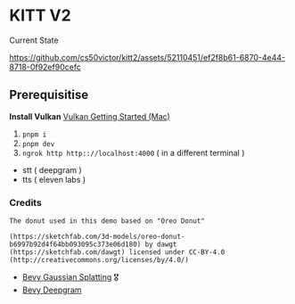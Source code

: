 # KITT V2

Current State

https://github.com/cs50victor/kitt2/assets/52110451/ef2f8b61-6870-4e44-8718-0f92ef90cefc

## Prerequisitise

**Install Vulkan**
[Vulkan Getting Started (Mac)](https://vulkan.lunarg.com/doc/sdk/1.3.268.1/mac/getting_started.html)

1. `pnpm i`
2. `pnpm dev`
3. `ngrok http http:://localhost:4000` ( in a different terminal )

- stt ( deepgram )
- tts ( eleven labs )

### Credits

```
The donut used in this demo based on "Oreo Donut"

(https://sketchfab.com/3d-models/oreo-donut-b6997b92d4f64bb093095c373e06d180) by dawgt (https://sketchfab.com/dawgt) licensed under CC-BY-4.0 (http://creativecommons.org/licenses/by/4.0/)
```

- [Bevy Gaussian Splatting](https://github.com/mosure/bevy_gaussian_splatting) 🎖️
- [Bevy Deepgram](github.com/deepgram-devs/bevy-deepgram)
